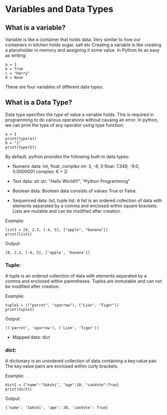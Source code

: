 # Variables and Data Types
## What is a variable?
Variable is like a container that holds data. Very similar to how our containers in kitchen holds sugar, salt etc Creating a variable is like creating a placeholder in memory and assigning it some value. In Python its as easy as writing:
```
a = 1
b = True
c = "Harry"
d = None
```
These are four variables of different data types.

## What is a Data Type?
Data type specifies the type of value a variable holds. This is required in programming to do various operations without causing an error.
In python, we can print the type of any operator using type function:
```
a = 1
print(type(a))
b = "1"
print(type(b))
```
By default, python provides the following built-in data types:

- Numeric data: int, float, complex
int: 3, -8, 0
float: 7.349, -9.0, 0.0000001
complex: 6 + 2i
- Text data: str
str: "Hello World!!!", "Python Programming"

- Boolean data:
Boolean data consists of values True or False.

- Sequenced data: list, tuple
list: A list is an ordered collection of data with elements separated by a comma and enclosed within square brackets. Lists are mutable and can be modified after creation.

Example:
```
list1 = [8, 2.3, [-4, 5], ["apple", "banana"]]
print(list1)
```
Output:
```
[8, 2.3, [-4, 5], ['apple', 'banana']]
```
### Tuple: 
A tuple is an ordered collection of data with elements separated by a comma and enclosed within parentheses. Tuples are immutable and can not be modified after creation.

Example:
```
tuple1 = (("parrot", "sparrow"), ("Lion", "Tiger"))
print(tuple1)
```
Output:
```
(('parrot', 'sparrow'), ('Lion', 'Tiger'))
```
- Mapped data: dict
### dict:
 A dictionary is an unordered collection of data containing a key:value pair. The key:value pairs are enclosed within curly brackets.

Example:
```
dict1 = {"name":"Sakshi", "age":20, "canVote":True}
print(dict1)
```
Output:
```
{'name': 'Sakshi', 'age': 20, 'canVote': True}
```




